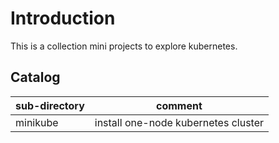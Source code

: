 # Introduction

This is a collection mini projects to explore kubernetes.

## Catalog

| sub-directory      | comment                             |
| ------------------ | ----------------------------------- |
| minikube           | install one-node kubernetes cluster |
